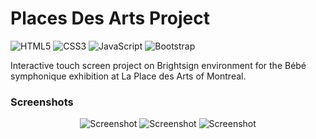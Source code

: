 # Places Des Arts Project

![HTML5](https://img.shields.io/badge/html5-%23E34F26.svg?style=for-the-badge&logo=html5&logoColor=white) ![CSS3](https://img.shields.io/badge/css3-%231572B6.svg?style=for-the-badge&logo=css3&logoColor=white) ![JavaScript](https://img.shields.io/badge/javascript-%23323330.svg?style=for-the-badge&logo=javascript&logoColor=%23F7DF1E) ![Bootstrap](https://img.shields.io/badge/bootstrap-%23563D7C.svg?style=for-the-badge&logo=bootstrap&logoColor=white) <img alt='' src='https://img.shields.io/badge/Brightsign-100000?style=for-the-badge&logo=&logoColor=white&labelColor=45007F&color=45007F'/>

Interactive touch screen project on Brightsign environment for the Bébé symphonique exhibition at La Place des Arts of Montreal.

### Screenshots

<p align="center">
  <img src="https://user-images.githubusercontent.com/49698792/181842520-c5850660-70a2-4a9f-9192-65988eab2ba5.PNG" alt="Screenshot">
  <img src="https://user-images.githubusercontent.com/49698792/181842526-d8e1c621-3366-4df8-829c-1551a5d501bd.PNG" alt="Screenshot">
  <img src="https://user-images.githubusercontent.com/49698792/181842532-a520bcd4-e57a-488a-bad7-ddd4a82c589d.PNG" alt="Screenshot">
</p>


 
